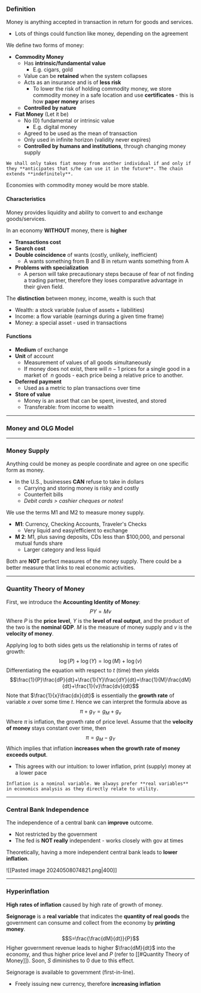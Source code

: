 ### Definition 
Money is anything accepted in transaction in return for goods and services.
- Lots of things could function like money, depending on the agreement

We define two forms of money:
- **Commodity Money**
	- Has **intrinsic/fundamental value** 
		- E.g. cigars, gold
	- Value can be **retained** when the system collapses
	- Acts as an insurance and is of **less risk**
		- To lower the risk of holding commodity money, we store commodity money in a safe location and use **certificates** - this is how **paper money** arises
	- **Controlled by nature**
- **Fiat Money** (Let it be)
	- No (0) fundamental or intrinsic value 
		- E.g. digital money 
	- Agreed to be used as the mean of transaction
	- Only used in infinite horizon (validity never expires)
	- **Controlled by humans and institutions**, through changing money supply

```ad-note
We shall only takes fiat money from another individual if and only if they **anticipates that s/he can use it in the future**. The chain extends **indefinitely**.
```

Economies with commodity money would be more stable.

#### Characteristics 
Money provides liquidity and ability to convert to and exchange goods/services.

In an economy **WITHOUT** money, there is **higher**
- **Transactions cost**
- **Search cost**
- **Double coincidence** of wants (costly, unlikely, inefficient)
	- A wants something from B and B in return wants something from A
- **Problems with specialization**
	- A person will take precautionary steps because of fear of not finding a trading partner, therefore they loses comparative advantage in their given field.

The **distinction** between money, income, wealth is such that
- Wealth: a stock variable (value of assets + liabilities)
- Income: a flow variable (earnings during a given time frame)
- Money: a special asset - used in transactions

#### Functions 
- **Medium** of exchange
- **Unit** of account
	- Measurement of values of all goods simultaneously
	- If money does not exist, there will $n-1$ prices for a single good in a market of  $n$ goods - each price being a relative price to another.
- **Deferred payment**
	- Used as a metric to plan transactions over time
- **Store of value**
	- Money is an asset that can be spent, invested, and stored
	- Transferable: from income to wealth

---
### Money and OLG Model 


---
### Money Supply
Anything could be money as people coordinate and agree on one specific form as money.
- In the U.S., businesses **CAN** refuse to take in dollars
	- Carrying and storing money is risky and costly
	- Counterfeit bills
	- *Debit cards > cashier cheques or notes*!

We use the terms M1 and M2 to measure money supply.
- **M1**: Currency, Checking Accounts, Traveler's Checks
	- Very liquid and easy/efficient to exchange
- **M 2**: M1, plus saving deposits, CDs less than $100,000, and personal mutual funds share
	- Larger category and less liquid

Both are **NOT** perfect measures of the money supply. There could be a better measure that links to real economic activities.

---
### Quantity Theory of Money 
First, we introduce the **Accounting Identity of Money**:
$$PY=Mv$$
Where $P$ is the **price level**, $Y$ is the **level of real output**, and the product of the two is the **nominal GDP**. $M$ is the measure of money supply and $v$ is the **velocity of money**.

Applying log to both sides gets us the relationship in terms of rates of growth:
$$\log(P)+\log(Y)=\log(M)+\log(v)$$
Differentiating the equation with respect to $t$ (time) then yields
$$\frac{1}{P}\frac{dP}{dt}+\frac{1}{Y}\frac{dY}{dt}=\frac{1}{M}\frac{dM}{dt}+\frac{1}{v}\frac{dv}{dt}$$
Note that $\frac{1}{x}\frac{dx}{dt}$ is essentially the **growth rate** of variable $x$ over some time $t$. Hence we can interpret the formula above as
$$\pi +g_{Y}=g_{M}+g_{v}$$
Where $\pi$ is inflation, the growth rate of price level. Assume that the **velocity of money** stays constant over time, then 
$$\pi = g_{M}-g_{Y}$$
Which implies that inflation **increases when the growth rate of money exceeds output**.
- This agrees with our intuition: to lower inflation, print (supply) money at a lower pace

```ad-note
Inflation is a nominal variable. We always prefer **real variables** in economics analysis as they directly relate to utility.
```

---
### Central Bank Independence 
The independence of a central bank can **improve** outcome.
- Not restricted by the government
- The fed is **NOT really** independent - works closely with gov at times

Theoretically, having a more independent central bank leads to **lower inflation**.

![[Pasted image 20240508074821.png|400]]

---
### Hyperinflation
**High rates of inflation** caused by high rate of growth of money. 

**Seignorage** is a **real variable** that indicates the **quantity of real goods** the government can consume and collect from the economy by **printing money**.
$$S=\frac{\frac{dM}{dt}}{P}$$
Higher government revenue leads to higher $\frac{dM}{dt}$ into the economy, and thus higher price level and $P$ (refer to [[#Quantity Theory of Money]]). Soon, $S$ diminishes to 0 due to this effect.

Seignorage is available to government (first-in-line).
- Freely issuing new currency, therefore **increasing inflation**